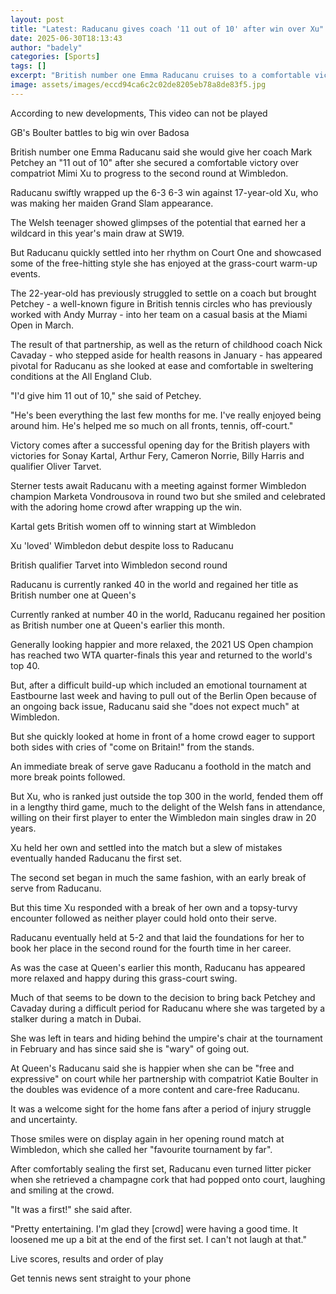 ```yaml
---
layout: post
title: "Latest: Raducanu gives coach '11 out of 10' after win over Xu"
date: 2025-06-30T18:13:43
author: "badely"
categories: [Sports]
tags: []
excerpt: "British number one Emma Raducanu cruises to a comfortable victory over compatriot Mimi Xu in her opening-round match at Wimbledon."
image: assets/images/eccd94ca6c2c02de8205eb78a8de83f5.jpg
---
```


According to new developments, This video can not be played

GB's Boulter battles to big win over Badosa

British number one Emma Raducanu said she would give her coach Mark Petchey an "11 out of 10" after she secured a comfortable victory over compatriot Mimi Xu to progress to the second round at Wimbledon.

Raducanu swiftly wrapped up the 6-3 6-3 win against 17-year-old Xu, who was making her maiden Grand Slam appearance.

The Welsh teenager showed glimpses of the potential that earned her a wildcard in this year's main draw at SW19.

But Raducanu quickly settled into her rhythm on Court One and showcased some of the free-hitting style she has enjoyed at the grass-court warm-up events.

The 22-year-old has previously struggled to settle on a coach but brought Petchey - a well-known figure in British tennis circles who has previously worked with Andy Murray - into her team on a casual basis at the Miami Open in March.

The result of that partnership, as well as the return of childhood coach Nick Cavaday - who stepped aside for health reasons in January - has appeared pivotal for Raducanu as she looked at ease and comfortable in sweltering conditions at the All England Club.

"I'd give him 11 out of 10," she said of Petchey.

"He's been everything the last few months for me. I've really enjoyed being around him. He's helped me so much on all fronts, tennis, off-court."

Victory comes after a successful opening day for the British players with victories for Sonay Kartal, Arthur Fery, Cameron Norrie, Billy Harris and qualifier Oliver Tarvet.

Sterner tests await Raducanu with a meeting against former Wimbledon champion Marketa Vondrousova in round two but she smiled and celebrated with the adoring home crowd after wrapping up the win.

Kartal gets British women off to winning start at Wimbledon

Xu 'loved' Wimbledon debut despite loss to Raducanu

British qualifier Tarvet into Wimbledon second round

Raducanu is currently ranked 40 in the world and regained her title as British number one at Queen's 

Currently ranked at number 40 in the world, Raducanu regained her position as British number one at Queen's earlier this month.

Generally looking happier and more relaxed, the 2021 US Open champion has reached two WTA quarter-finals this year and returned to the world's top 40.

But, after a difficult build-up which included an emotional tournament at Eastbourne last week and having to pull out of the Berlin Open because of an ongoing back issue, Raducanu said she "does not expect much" at Wimbledon.

But she quickly looked at home in front of a home crowd eager to support both sides with cries of "come on Britain!" from the stands.

An immediate break of serve gave Raducanu a foothold in the match and more break points followed.

But Xu, who is ranked just outside the top 300 in the world, fended them off in a lengthy third game, much to the delight of the Welsh fans in attendance, willing on their first player to enter the Wimbledon main singles draw in 20 years.

Xu held her own and settled into the match but a slew of mistakes eventually handed Raducanu the first set.

The second set began in much the same fashion, with an early break of serve from Raducanu.

But this time Xu responded with a break of her own and a topsy-turvy encounter followed as neither player could hold onto their serve.

Raducanu eventually held at 5-2 and that laid the foundations for her to book her place in the second round for the fourth time in her career.

As was the case at Queen's earlier this month, Raducanu has appeared more relaxed and happy during this grass-court swing.

Much of that seems to be down to the decision to bring back Petchey and Cavaday during a difficult period for Raducanu where she was targeted by a stalker during a match in Dubai.

She was left in tears and hiding behind the umpire's chair at the tournament in February and has since said she is "wary" of going out.

At Queen's Raducanu said she is happier when she can be "free and expressive" on court while her partnership with compatriot Katie Boulter in the doubles was evidence of a more content and care-free Raducanu.

It was a welcome sight for the home fans after a period of injury struggle and uncertainty.

Those smiles were on display again in her opening round match at Wimbledon, which she called her "favourite tournament by far".

After comfortably sealing the first set, Raducanu even turned litter picker when she retrieved a champagne cork that had popped onto court, laughing and smiling at the crowd.

"It was a first!" she said after.

"Pretty entertaining. I'm glad they [crowd] were having a good time. It loosened me up a bit at the end of the first set. I can't not laugh at that."

Live scores, results and order of play

Get tennis news sent straight to your phone

